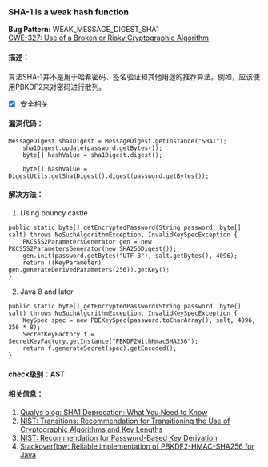 ### SHA-1 is a weak hash function 
**Bug Pattern:** WEAK_MESSAGE_DIGEST_SHA1  
[CWE-327: Use of a Broken or Risky Cryptographic Algorithm](http://cwe.mitre.org/data/definitions/327.html)
#### 描述：
算法SHA-1并不是用于哈希密码、签名验证和其他用途的推荐算法。例如，应该使用PBKDF2来对密码进行散列。
- [x] 安全相关

#### 漏洞代码：

```
MessageDigest sha1Digest = MessageDigest.getInstance("SHA1");
    sha1Digest.update(password.getBytes());
    byte[] hashValue = sha1Digest.digest();
    
    byte[] hashValue = DigestUtils.getSha1Digest().digest(password.getBytes());

```
#### 解决方法：

1. Using bouncy castle
```
public static byte[] getEncryptedPassword(String password, byte[] salt) throws NoSuchAlgorithmException, InvalidKeySpecException {
    PKCS5S2ParametersGenerator gen = new PKCS5S2ParametersGenerator(new SHA256Digest());
    gen.init(password.getBytes("UTF-8"), salt.getBytes(), 4096);
    return ((KeyParameter) gen.generateDerivedParameters(256)).getKey();
}
```
2. Java 8 and later

```
public static byte[] getEncryptedPassword(String password, byte[] salt) throws NoSuchAlgorithmException, InvalidKeySpecException {
    KeySpec spec = new PBEKeySpec(password.toCharArray(), salt, 4096, 256 * 8);
    SecretKeyFactory f = SecretKeyFactory.getInstance("PBKDF2WithHmacSHA256");
    return f.generateSecret(spec).getEncoded();
}
```
#### check级别：AST
#### 相关信息：
1. [Qualys blog: SHA1 Deprecation: What You Need to Know](https://community.qualys.com/blogs/securitylabs/2014/09/09/sha1-deprecation-what-you-need-to-know)
2. [NIST: Transitions: Recommendation for Transitioning the Use of Cryptographic Algorithms and Key Lengths](http://nvlpubs.nist.gov/nistpubs/SpecialPublications/NIST.SP.800-131Ar1.pdf)  
3. [NIST: Recommendation for Password-Based Key Derivation](http://csrc.nist.gov/publications/nistpubs/800-132/nist-sp800-132.pdf)
4. [Stackoverflow: Reliable implementation of PBKDF2-HMAC-SHA256 for Java](https://stackoverflow.com/q/22580853/89769)
